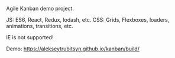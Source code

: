 Agile Kanban demo project.

JS: ES6, React, Redux, lodash, etc.
CSS: Grids, Flexboxes, loaders, animations, transitions, etc.

IE is not supported!

Demo: https://alekseytrubitsyn.github.io/kanban/build/
